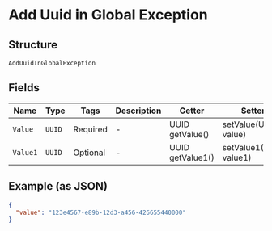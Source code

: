 
# Add Uuid in Global Exception

## Structure

`AddUuidInGlobalException`

## Fields

| Name | Type | Tags | Description | Getter | Setter |
|  --- | --- | --- | --- | --- | --- |
| `Value` | `UUID` | Required | - | UUID getValue() | setValue(UUID value) |
| `Value1` | `UUID` | Optional | - | UUID getValue1() | setValue1(UUID value1) |

## Example (as JSON)

```json
{
  "value": "123e4567-e89b-12d3-a456-426655440000"
}
```

